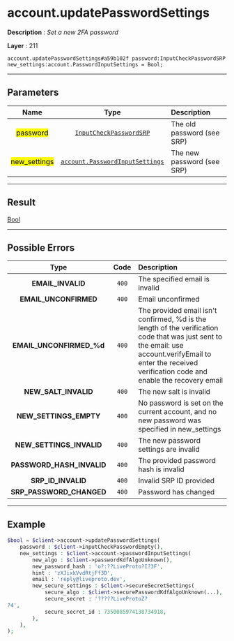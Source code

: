 # account.updatePasswordSettings

**Description** : *Set a new 2FA password*

**Layer** : 211

```tl
account.updatePasswordSettings#a59b102f password:InputCheckPasswordSRP new_settings:account.PasswordInputSettings = Bool;
```

---

## Parameters

| Name | Type | Description |
| :---: | :---: | :--- |
| <mark>password</mark> | [`InputCheckPasswordSRP`](type/InputCheckPasswordSRP) | The old password (see SRP) |
| <mark>new_settings</mark> | [`account.PasswordInputSettings`](type/account.PasswordInputSettings) | The new password (see SRP) |

---

## Result

[Bool](type/Bool)

---

## Possible Errors

| Type | Code | Description |
| :---: | :---: | :--- |
| **EMAIL_INVALID** | `400` | The specified email is invalid |
| **EMAIL_UNCONFIRMED** | `400` | Email unconfirmed |
| **EMAIL_UNCONFIRMED_%d** | `400` | The provided email isn't confirmed, %d is the length of the verification code that was just sent to the email: use account.verifyEmail to enter the received verification code and enable the recovery email |
| **NEW_SALT_INVALID** | `400` | The new salt is invalid |
| **NEW_SETTINGS_EMPTY** | `400` | No password is set on the current account, and no new password was specified in new_settings |
| **NEW_SETTINGS_INVALID** | `400` | The new password settings are invalid |
| **PASSWORD_HASH_INVALID** | `400` | The provided password hash is invalid |
| **SRP_ID_INVALID** | `400` | Invalid SRP ID provided |
| **SRP_PASSWORD_CHANGED** | `400` | Password has changed |

---

## Example

```php
$bool = $client->account->updatePasswordSettings(
	password : $client->inputCheckPasswordEmpty(),
	new_settings : $client->account->passwordInputSettings(
		new_algo : $client->passwordKdfAlgoUnknown(),
		new_password_hash : 'o?:??LiveProto?I?3F',
		hint : 'zXJixkVvdRtjFf3D',
		email : 'reply@liveproto.dev',
		new_secure_settings : $client->secureSecretSettings(
			secure_algo : $client->securePasswordKdfAlgoUnknown(...),
			secure_secret : '?????LiveProtoZ??4',
			secure_secret_id : 7350085974138734918,
		),
	),
);
```